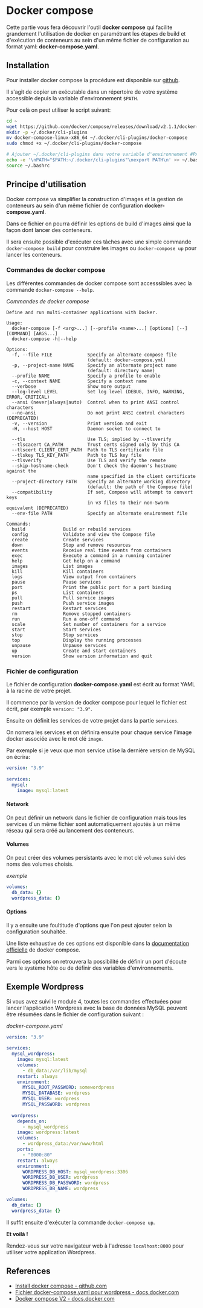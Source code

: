 # Docker compose

Cette partie vous fera découvrir l'outil **docker compose** qui facilite grandement l'utilisation de docker en paramétrant les étapes de build et d'exécution de conteneurs au sein d'un même fichier de configuration au format yaml: **docker-compose.yaml**.

## Installation

Pour installer docker compose la procédure est disponible sur [github](https://github.com/docker/compose#where-to-get-docker-compose).

Il s'agit de copier un exécutable dans un répertoire de votre système accessible depuis la variable d'environnement `$PATH`.

Pour celà on peut utiliser le script suivant:


```sh
cd ~
wget https://github.com/docker/compose/releases/download/v2.1.1/docker-compose-linux-x86_64
mkdir -p ~/.docker/cli-plugins
mv docker-compose-linux-x86_64 ~/.docker/cli-plugins/docker-compose
sudo chmod +x ~/.docker/cli-plugins/docker-compose

# Ajouter ~/.docker/cli-plugins dans votre variable d'environnement #PATH
echo -e '\nPATH="$PATH:~/.docker/cli-plugins"\nexport PATH\n' >> ~/.bashrc
source ~/.bashrc
```

## Principe d'utilisation

Docker compose va simplifier la construction d'images et la gestion de conteneurs au sein d'un même fichier de configuration **docker-compose.yaml**.

Dans ce fichier on pourra définir les options de build d'images ainsi que la façon dont lancer des conteneurs.

Il sera ensuite possible d'exécuter ces tâches avec une simple commande `docker-compose build` pour construire les images ou `docker-compose up` pour lancer les conteneurs.

### Commandes de docker compose

Les différentes commandes de docker compose sont accesssibles avec la commande `docker-compose --help`.

*Commandes de docker compose*

```
Define and run multi-container applications with Docker.

Usage:
  docker-compose [-f <arg>...] [--profile <name>...] [options] [--] [COMMAND] [ARGS...]
  docker-compose -h|--help

Options:
  -f, --file FILE             Specify an alternate compose file
                              (default: docker-compose.yml)
  -p, --project-name NAME     Specify an alternate project name
                              (default: directory name)
  --profile NAME              Specify a profile to enable
  -c, --context NAME          Specify a context name
  --verbose                   Show more output
  --log-level LEVEL           Set log level (DEBUG, INFO, WARNING, ERROR, CRITICAL)
  --ansi (never|always|auto)  Control when to print ANSI control characters
  --no-ansi                   Do not print ANSI control characters (DEPRECATED)
  -v, --version               Print version and exit
  -H, --host HOST             Daemon socket to connect to

  --tls                       Use TLS; implied by --tlsverify
  --tlscacert CA_PATH         Trust certs signed only by this CA
  --tlscert CLIENT_CERT_PATH  Path to TLS certificate file
  --tlskey TLS_KEY_PATH       Path to TLS key file
  --tlsverify                 Use TLS and verify the remote
  --skip-hostname-check       Don't check the daemon's hostname against the
                              name specified in the client certificate
  --project-directory PATH    Specify an alternate working directory
                              (default: the path of the Compose file)
  --compatibility             If set, Compose will attempt to convert keys
                              in v3 files to their non-Swarm equivalent (DEPRECATED)
  --env-file PATH             Specify an alternate environment file

Commands:
  build              Build or rebuild services
  config             Validate and view the Compose file
  create             Create services
  down               Stop and remove resources
  events             Receive real time events from containers
  exec               Execute a command in a running container
  help               Get help on a command
  images             List images
  kill               Kill containers
  logs               View output from containers
  pause              Pause services
  port               Print the public port for a port binding
  ps                 List containers
  pull               Pull service images
  push               Push service images
  restart            Restart services
  rm                 Remove stopped containers
  run                Run a one-off command
  scale              Set number of containers for a service
  start              Start services
  stop               Stop services
  top                Display the running processes
  unpause            Unpause services
  up                 Create and start containers
  version            Show version information and quit
```

### Fichier de configuration

Le fichier de configuration **docker-compose.yaml** est écrit au format YAML à la racine de votre projet.

Il commence par la version de docker compose pour lequel le fichier est écrit, par exemple `version: "3.9"`.

Ensuite on définit les services de votre projet dans la partie `services`.

On nomera les services et on définira ensuite pour chaque service l'image docker associée avec le mot clé `image`.

Par exemple si je veux que mon service utlise la dernière version de MySQL on écrira:

```yaml
version: "3.9"
    
services:
  mysql:
    image: mysql:latest

```

#### Network

On peut définir un network dans le fichier de configuration mais tous les services d'un même fichier sont automatiquement ajoutés à un même réseau qui sera créé au lancement des conteneurs.

#### Volumes

On peut créer des volumes persistants avec le mot clé `volumes` suivi des noms des volumes choisis.

*exemple*

```yaml
volumes:
  db_data: {}
  wordpress_data: {}

```

#### Options

Il y a ensuite une foultitude d'options que l'on peut ajouter selon la configuration souhaitée.

Une liste exhaustive de ces options est disponible dans la [documentation officielle](https://docs.docker.com/compose/compose-file/compose-file-v3/) de docker compose.

Parmi ces options on retrouvera la possibilité de définir un port d'écoute vers le système hôte ou de définir des variables d'environnements.

## Exemple Wordpress

Si vous avez suivi le module 4, toutes les commandes effectuées pour lancer l'application Wordpress avec la base de données MySQL peuvent être résumées dans le fichier de configuration suivant :

*docker-compose.yaml*

```yaml
version: "3.9"
    
services:
  mysql_wordpress:
    image: mysql:latest
    volumes:
      - db_data:/var/lib/mysql
    restart: always
    environment:
      MYSQL_ROOT_PASSWORD: somewordpress
      MYSQL_DATABASE: wordpress
      MYSQL_USER: wordpress
      MYSQL_PASSWORD: wordpress
    
  wordpress:
    depends_on:
      - mysql_wordpress
    image: wordpress:latest
    volumes:
      - wordpress_data:/var/www/html
    ports:
      - "8000:80"
    restart: always
    environment:
      WORDPRESS_DB_HOST: mysql_wordpress:3306
      WORDPRESS_DB_USER: wordpress
      WORDPRESS_DB_PASSWORD: wordpress
      WORDPRESS_DB_NAME: wordpress

volumes:
  db_data: {}
  wordpress_data: {}

```

Il suffit ensuite d'exécuter la commande `docker-compose up`.

**Et voilà !**

Rendez-vous sur votre navigateur web à l'adresse `localhost:8000` pour utiliser votre application Wordpress.

## References

- [Install docker compose - github.com](https://github.com/docker/compose#where-to-get-docker-compose)
- [Fichier docker-compose.yaml pour wordpress - docs.docker.com](https://docs.docker.com/samples/wordpress/)
- [Docker compose V2 - docs.docker.com](https://docs.docker.com/compose/cli-command/)
